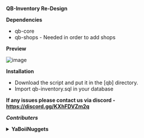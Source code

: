 **QB-Inventory Re-Design**



**Dependencies**

- qb-core
- qb-shops - Needed in order to add shops

**Preview**

![image](https://user-images.githubusercontent.com/111546475/223257678-b93314a3-a14f-45bc-b7cb-d419e820341f.png)


**Installation**

- Download the script and put it in the [qb] directory.
- Import qb-inventory.sql in your database

**If any issues please contact us via discord - https://discord.gg/KXhFDVZm2q**

***Contributers***

<details>
    <summary><b>YaBoiiNuggets</b></summary>
        <p>
            <a href="https://github.com/YaBoiiNuggets">
                <img alt="GitHub" src="https://logos-world.net/wp-content/uploads/2020/11/GitHub-Emblem.png"
                width="150" height="70">
            </a>
        </p>
        <p>
            <a href="https://discord.gg/KXhFDVZm2q">
                <img alt="GitHub" src="https://logos-download.com/wp-content/uploads/2021/01/Discord_Logo_full.png"
                width="150" height="55">
            </a>
        </p>
</details>
